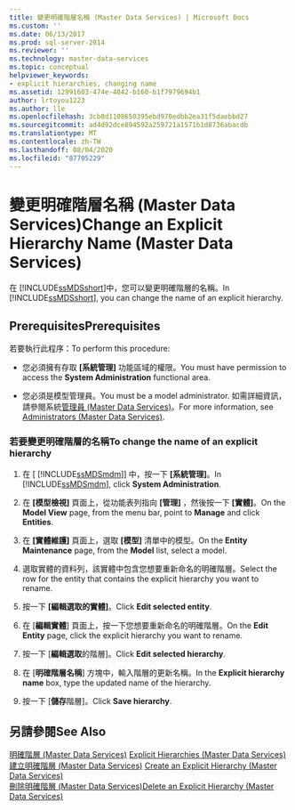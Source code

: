 ```yaml
---
title: 變更明確階層名稱 (Master Data Services) | Microsoft Docs
ms.custom: ''
ms.date: 06/13/2017
ms.prod: sql-server-2014
ms.reviewer: ''
ms.technology: master-data-services
ms.topic: conceptual
helpviewer_keywords:
- explicit hierarchies, changing name
ms.assetid: 12991603-474e-4042-b160-b1f7979694b1
author: lrtoyou1223
ms.author: lle
ms.openlocfilehash: 3cb8d1108650395ebd970edbb2ea31f5daebbd27
ms.sourcegitcommit: ad4d92dce894592a259721a1571b1d8736abacdb
ms.translationtype: MT
ms.contentlocale: zh-TW
ms.lasthandoff: 08/04/2020
ms.locfileid: "87705229"
---
```

# <a name="change-an-explicit-hierarchy-name-master-data-services"></a><span data-ttu-id="beed4-102">變更明確階層名稱 (Master Data Services)</span><span class="sxs-lookup"><span data-stu-id="beed4-102">Change an Explicit Hierarchy Name (Master Data Services)</span></span>
  <span data-ttu-id="beed4-103">在 [!INCLUDE[ssMDSshort](../includes/ssmdsshort-md.md)]中，您可以變更明確階層的名稱。</span><span class="sxs-lookup"><span data-stu-id="beed4-103">In [!INCLUDE[ssMDSshort](../includes/ssmdsshort-md.md)], you can change the name of an explicit hierarchy.</span></span>  
  
## <a name="prerequisites"></a><span data-ttu-id="beed4-104">Prerequisites</span><span class="sxs-lookup"><span data-stu-id="beed4-104">Prerequisites</span></span>  
 <span data-ttu-id="beed4-105">若要執行此程序：</span><span class="sxs-lookup"><span data-stu-id="beed4-105">To perform this procedure:</span></span>  
  
-   <span data-ttu-id="beed4-106">您必須擁有存取 **[系統管理]** 功能區域的權限。</span><span class="sxs-lookup"><span data-stu-id="beed4-106">You must have permission to access the **System Administration** functional area.</span></span>  
  
-   <span data-ttu-id="beed4-107">您必須是模型管理員。</span><span class="sxs-lookup"><span data-stu-id="beed4-107">You must be a model administrator.</span></span> <span data-ttu-id="beed4-108">如需詳細資訊，請參閱系統[管理員 &#40;Master Data Services&#41;](administrators-master-data-services.md)。</span><span class="sxs-lookup"><span data-stu-id="beed4-108">For more information, see [Administrators &#40;Master Data Services&#41;](administrators-master-data-services.md).</span></span>  
  
### <a name="to-change-the-name-of-an-explicit-hierarchy"></a><span data-ttu-id="beed4-109">若要變更明確階層的名稱</span><span class="sxs-lookup"><span data-stu-id="beed4-109">To change the name of an explicit hierarchy</span></span>  
  
1.  <span data-ttu-id="beed4-110">在 [ [!INCLUDE[ssMDSmdm](../includes/ssmdsmdm-md.md)]] 中，按一下 **[系統管理]**。</span><span class="sxs-lookup"><span data-stu-id="beed4-110">In [!INCLUDE[ssMDSmdm](../includes/ssmdsmdm-md.md)], click **System Administration**.</span></span>  
  
2.  <span data-ttu-id="beed4-111">在 **[模型檢視]** 頁面上，從功能表列指向 **[管理]** ，然後按一下 **[實體]**。</span><span class="sxs-lookup"><span data-stu-id="beed4-111">On the **Model View** page, from the menu bar, point to **Manage** and click **Entities**.</span></span>  
  
3.  <span data-ttu-id="beed4-112">在 **[實體維護]** 頁面上，選取 **[模型]** 清單中的模型。</span><span class="sxs-lookup"><span data-stu-id="beed4-112">On the **Entity Maintenance** page, from the **Model** list, select a model.</span></span>  
  
4.  <span data-ttu-id="beed4-113">選取實體的資料列，該實體中包含您想要重新命名的明確階層。</span><span class="sxs-lookup"><span data-stu-id="beed4-113">Select the row for the entity that contains the explicit hierarchy you want to rename.</span></span>  
  
5.  <span data-ttu-id="beed4-114">按一下 **[編輯選取的實體]**。</span><span class="sxs-lookup"><span data-stu-id="beed4-114">Click **Edit selected entity**.</span></span>  
  
6.  <span data-ttu-id="beed4-115">在 [**編輯實體**] 頁面上，按一下您想要重新命名的明確階層。</span><span class="sxs-lookup"><span data-stu-id="beed4-115">On the **Edit Entity** page, click the explicit hierarchy you want to rename.</span></span>  
  
7.  <span data-ttu-id="beed4-116">按一下 [**編輯選取**的階層]。</span><span class="sxs-lookup"><span data-stu-id="beed4-116">Click **Edit selected hierarchy**.</span></span>  
  
8.  <span data-ttu-id="beed4-117">在 [**明確階層名稱**] 方塊中，輸入階層的更新名稱。</span><span class="sxs-lookup"><span data-stu-id="beed4-117">In the **Explicit hierarchy name** box, type the updated name of the hierarchy.</span></span>  
  
9. <span data-ttu-id="beed4-118">按一下 [**儲存**階層]。</span><span class="sxs-lookup"><span data-stu-id="beed4-118">Click **Save hierarchy**.</span></span>  
  
## <a name="see-also"></a><span data-ttu-id="beed4-119">另請參閱</span><span class="sxs-lookup"><span data-stu-id="beed4-119">See Also</span></span>  
 <span data-ttu-id="beed4-120">[明確階層 &#40;Master Data Services&#41;](../../2014/master-data-services/explicit-hierarchies-master-data-services.md) </span><span class="sxs-lookup"><span data-stu-id="beed4-120">[Explicit Hierarchies &#40;Master Data Services&#41;](../../2014/master-data-services/explicit-hierarchies-master-data-services.md) </span></span>  
 <span data-ttu-id="beed4-121">[建立明確階層 &#40;Master Data Services&#41;](../../2014/master-data-services/create-an-explicit-hierarchy-master-data-services.md) </span><span class="sxs-lookup"><span data-stu-id="beed4-121">[Create an Explicit Hierarchy &#40;Master Data Services&#41;](../../2014/master-data-services/create-an-explicit-hierarchy-master-data-services.md) </span></span>  
 [<span data-ttu-id="beed4-122">刪除明確階層 &#40;Master Data Services&#41;</span><span class="sxs-lookup"><span data-stu-id="beed4-122">Delete an Explicit Hierarchy &#40;Master Data Services&#41;</span></span>](../../2014/master-data-services/delete-an-explicit-hierarchy-master-data-services.md)  
  
  
